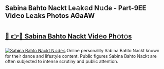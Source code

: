 ## Sabina Bahto Nackt Le𝚊k𝚎d N𝚞𝚍e - Part-9EE Vid𝚎o Le𝚊ks Photos AGaAW

# <h2><a href="http://fb6k4t.evod.top/?m=Sabina+Bahto+Nackt">🔗 👉🔴 Sabina Bahto Nackt Vid𝚎o Ph𝚘t𝚘s</a></h2>

[![Sabina Bahto Nackt N𝚞d𝚎s](https://i.imgur.com/8V9OHl7.gif)](http://fb6k4t.evod.top/?m=Sabina+Bahto+Nackt)
Online personality Sabina Bahto Nackt known for their dance and lifestyle content. Public figures Sabina Bahto Nackt are often subjected to intense scrutiny and public attention. 
